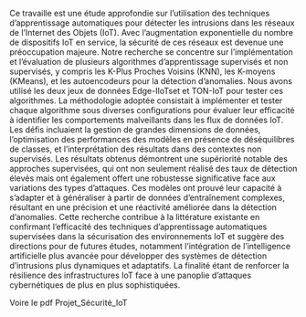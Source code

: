 Ce travaille est une étude approfondie sur l’utilisation des techniques d’apprentissage automatiques pour détecter les intrusions dans les réseaux de l’Internet des Objets
(IoT). Avec l’augmentation exponentielle du nombre de dispositifs IoT en service, la sécurité de ces réseaux est devenue une préoccupation majeure. Notre recherche se concentre
sur l’implémentation et l’évaluation de plusieurs algorithmes d’apprentissage supervisés et non supervisés, y compris les K-Plus Proches Voisins (KNN), les K-moyens (KMeans), et les
autoencodeurs pour la détection d’anomalies. Nous avons utilisé les deux jeux de données Edge-IIoTset et TON-IoT pour tester ces algorithmes.
La méthodologie adoptée consistait à implémenter et tester chaque algorithme sous diverses configurations pour évaluer leur efficacité à identifier les comportements malveillants
dans les flux de données IoT. Les défis incluaient la gestion de grandes dimensions de données, l’optimisation des performances des modèles en présence de déséquilibres de classes, et
l’interprétation des résultats dans des contextes non supervisés.
Les résultats obtenus démontrent une supériorité notable des approches supervisées, qui ont non seulement réalisé des taux de détection élevés mais ont également offert une robustesse
significative face aux variations des types d’attaques. Ces modèles ont prouvé leur capacité à s’adapter et à généraliser à partir de données d’entraînement complexes, résultant en une
précision et une réactivité améliorée dans la détection d’anomalies.
Cette recherche contribue à la littérature existante en confirmant l’efficacité des techniques d’apprentissage automatiques supervisées dans la sécurisation des environnements
IoT et suggère des directions pour de futures études, notamment l’intégration de l’intelligence artificielle plus avancée pour développer des systèmes de détection d’intrusions plus
dynamiques et adaptatifs. La finalité étant de renforcer la résilience des infrastructures IoT face à une panoplie d’attaques cybernétiques de plus en plus sophistiquées.

Voire le pdf Projet_Sécurité_IoT
